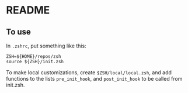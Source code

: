 # README

## To use

In `.zshrc`, put something like this:


    ZSH=${HOME}/repos/zsh
    source ${ZSH}/init.zsh


To make local customizations, create `$ZSH/local/local.zsh`, and add functions to the
lists `pre_init_hook`, and `post_init_hook` to be called from init.zsh.
